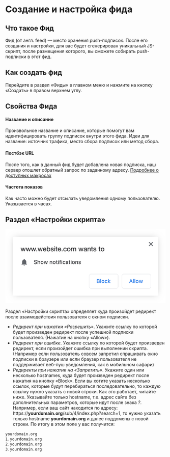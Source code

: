 # Создание и настройка фида
## Что такое Фид
Фид (от англ. feed) — место хранения push-подписок. После его создания и настройки, для вас будет сгенерирован уникальный JS-скрипт, после размещения которого, вы сможете собирать push-подписки в этот фид.

## Как создать фид
Перейдите в раздел «Фиды» в главном меню и нажмите на кнопку «Создать» в правом верхнем углу.

## Свойства Фида

#### Название и описание
Произвольное название и описание, которые помогут вам идентифицировать группу подписок внутри этого фида. Идеи для название: источник трафика, место сбора подписок или метод сбора. 

#### Постбэк URL
После того, как в данный фид будет добавлена новая подписка, наш сервер отошлет обратный запрос по заданному адресу. [Подробнее о доступных макросах](/ru/tracker)

#### Частота показов
Как часто можно будет отсылать уведомления одному пользователю. Указывается в часах.

## Раздел «Настройки скрипта»
![Окно запроса подписки](../img/push-message.png ':class=mw-300')

Раздел «Настройки скрипта» определяет куда произойдет редирект после взаимодействия пользователя с окном подписки.

* *Редирект при нажатии «Разрешить»*. Укажите ссылку по которой будет произведен редирект после успешной подписки пользователя. (Нажатие на кнопку «Allow»).
* *Редирект при ошибке*. Укажите ссылку по которой будет произведен редирект, если произойдет ошибка при выполнении скрипта. (Например если пользователь совсем запретил спрашивать окно подписки в браузере или если браузер пользователя не поддерживает веб-пуш уведомления, как в мобильном сафари)
* *Редиректы при нажатии на «Запретить»*. Укажите один или несколько hostnames, куда будет произведен редирект после нажатия на кнопку «Block». Если вы хотите указать несколько ссылок, которые будут перебираться последовательно, то каждую ссылку нужно указать с новой строки. Как это работает, читайте ниже.
Указывайте только hostname, т.е. адрес сайта без дополнительных параметров, которые идут после знака _?_. Например, если ваш сайт находится по адресу: https://**yourdomain.org**/sub/4/index.php?search=1, то нужно указать только hostname **yourdomain.org** и далее поддомены с новой строки. По итогу в этом поле у вас получится:

```
yourdomain.org
1.yourdomain.org
2.yourdomain.org
3.yourdomain.org
```


